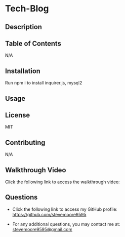 # Tech-Blog

## Description



  ## Table of Contents

  N/A

  ## Installation

  Run npm i to install inquirer.js, mysql2

  ## Usage

 

  ## License

  MIT

  ## Contributing

  N/A

  ## Walkthrough Video
  
  Click the following link to access the walkthrough video: 

  ## Questions

  - Click the following link to access my GitHub profile: https://github.com/stevemoore9595
  
  - For any additional questions, you may contact me at: stevemoore9595@gmail.com